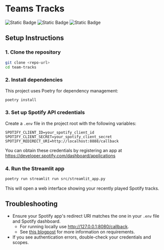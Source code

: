 # Teams Tracks
![Static Badge](https://img.shields.io/badge/Spotify-grey?style=for-the-badge&logo=spotify&color=1ED760&logoColor=black)
![Static Badge](https://img.shields.io/badge/Python-grey?style=for-the-badge&logo=python&color=3776AB&logoColor=black)
![Static Badge](https://img.shields.io/badge/Streamlit-grey?style=for-the-badge&logo=streamlit&color=FF4B4B&logoColor=black)

## Setup Instructions

### 1. Clone the repository
```bash
git clone <repo-url>
cd team-tracks
```

### 2. Install dependencies
This project uses Poetry for dependency management:
```bash
poetry install
```

### 3. Set up Spotify API credentials
Create a `.env` file in the project root with the following variables:
```
SPOTIFY_CLIENT_ID=your_spotify_client_id
SPOTIFY_CLIENT_SECRET=your_spotify_client_secret
SPOTIFY_REDIRECT_URI=http://localhost:8888/callback
```
You can obtain these credentials by registering an app at https://developer.spotify.com/dashboard/applications

### 4. Run the Streamlit app
```bash
poetry run streamlit run src/streamlit_app.py
```

This will open a web interface showing your recently played Spotify tracks.

## Troubleshooting
- Ensure your Spotify app's redirect URI matches the one in your `.env` file and Spotify dashboard.
  - For running locally use http://127.0.0.1:8080/callback. 
  - See [this blogpost](https://developer.spotify.com/documentation/web-api/concepts/redirect_uri) for more information on requirements.
- If you see authentication errors, double-check your credentials and scopes.